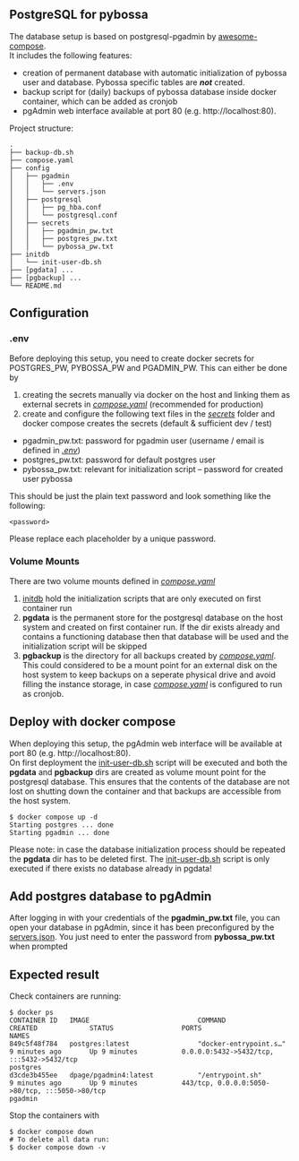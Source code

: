 ## PostgreSQL for pybossa
The database setup is based on postgresql-pgadmin by [awesome-compose](https://github.com/docker/awesome-compose/tree/master/postgresql-pgadmin).  
It includes the following features:
- creation of permanent database with automatic initialization of pybossa user and database. Pybossa specific tables are **_not_** created.
- backup script for (daily) backups of pybossa database inside docker container, which can be added as cronjob
- pgAdmin web interface available at port 80 (e.g. http://localhost:80).

Project structure:
```
.
├── backup-db.sh
├── compose.yaml
├── config
│   ├── pgadmin
│   │   ├── .env
│   │   └── servers.json
│   ├── postgresql
│   │   ├── pg_hba.conf
│   │   └── postgresql.conf
│   ├── secrets
│   │   ├── pgadmin_pw.txt
│   │   ├── postgres_pw.txt
│   │   └── pybossa_pw.txt
├── initdb
│   └── init-user-db.sh
├── [pgdata] ...
├── [pgbackup] ...
└── README.md
```

## Configuration

### .env
Before deploying this setup, you need to create docker secrets for POSTGRES_PW, PYBOSSA_PW and PGADMIN_PW. This can either be done by 
1. creating the secrets manually via docker on the host and linking them as external secrets in [_compose.yaml_](compose.yaml) (recommended for production)
2. create and configure the following text files in the [_secrets_](config/secrets) folder and docker compose creates the secrets (default & sufficient dev / test)
- pgadmin_pw.txt: password for pgadmin user (username / email is defined in [_.env_](config/.env))
- postgres_pw.txt: password for default postgres user
- pybossa_pw.txt: relevant for initialization script – password for created user pybossa

This should be just the plain text password and look something like the following:
```
<password>
```
Please replace each placeholder <password> by a unique password.

### Volume Mounts
There are two volume mounts defined in [_compose.yaml_](compose.yaml) 
1. [initdb](initdb) hold the initialization scripts that are only executed on first container run
2. **pgdata** is the permanent store for the postgresql database on the host system and created on first container run. If the dir exists already and contains a functioning database then that database will be used and the initialization script will be skipped
3. **pgbackup** is the directory for all backups created by [_compose.yaml_](backup-db.sh). This could considered to be a mount point for an external disk on the host system to keep backups on a seperate physical drive and avoid filling the instance storage, in case [_compose.yaml_](backup-db.sh) is configured to run as cronjob.
 
## Deploy with docker compose
When deploying this setup, the pgAdmin web interface will be available at port 80 (e.g. http://localhost:80).  
On first deployment the [init-user-db.sh](initdb/init-user-db.sh) script will be executed and both the **pgdata** and **pgbackup** dirs are created as volume mount point for the postgresql database. 
This ensures that the contents of the database are not lost on shutting down the container and that backups are accessible from the host system.

``` shell
$ docker compose up -d
Starting postgres ... done
Starting pgadmin ... done
```
Please note: in case the database initialization process should be repeated the **pgdata** dir has to be deleted first. The [init-user-db.sh](initdb/init-user-db.sh) script is only executed if there exists no database already in pgdata! 

## Add postgres database to pgAdmin
After logging in with your credentials of the **pgadmin_pw.txt** file, you can open your database in pgAdmin, since it has been preconfigured by the [servers.json](config/servers.json). You just need to enter the password from **pybossa_pw.txt** when prompted
  
## Expected result

Check containers are running:
```
$ docker ps
CONTAINER ID   IMAGE                           COMMAND                  CREATED             STATUS                 PORTS                                                                                  NAMES
849c5f48f784   postgres:latest                 "docker-entrypoint.s…"   9 minutes ago       Up 9 minutes           0.0.0.0:5432->5432/tcp, :::5432->5432/tcp                                              postgres
d3cde3b455ee   dpage/pgadmin4:latest           "/entrypoint.sh"         9 minutes ago       Up 9 minutes           443/tcp, 0.0.0.0:5050->80/tcp, :::5050->80/tcp                                         pgadmin
```

Stop the containers with
``` shell
$ docker compose down
# To delete all data run:
$ docker compose down -v
```
